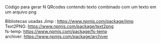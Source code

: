Código para gerar N QRcodes contendo texto combinado com um texto em um arquivo png

Bibliotecas usadas
Jimp : https://www.npmjs.com/package/jimp <br>
Text2PNG: https://www.npmjs.com/package/text2png <br>
fs-temp: https://www.npmjs.com/package/fs-temp <br>
archiver: https://www.npmjs.com/package/archiver 
 

